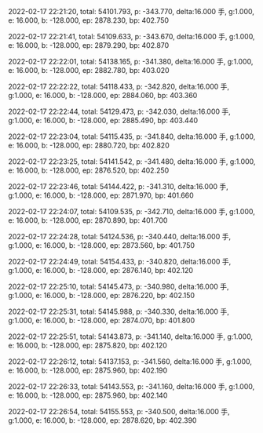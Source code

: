 2022-02-17 22:21:20, total: 54101.793, p: -343.770, delta:16.000 手, g:1.000, e: 16.000, b: -128.000, ep: 2878.230, bp: 402.750

2022-02-17 22:21:41, total: 54109.633, p: -343.670, delta:16.000 手, g:1.000, e: 16.000, b: -128.000, ep: 2879.290, bp: 402.870

2022-02-17 22:22:01, total: 54138.165, p: -341.380, delta:16.000 手, g:1.000, e: 16.000, b: -128.000, ep: 2882.780, bp: 403.020

2022-02-17 22:22:22, total: 54118.433, p: -342.820, delta:16.000 手, g:1.000, e: 16.000, b: -128.000, ep: 2884.060, bp: 403.360

2022-02-17 22:22:44, total: 54129.473, p: -342.030, delta:16.000 手, g:1.000, e: 16.000, b: -128.000, ep: 2885.490, bp: 403.440

2022-02-17 22:23:04, total: 54115.435, p: -341.840, delta:16.000 手, g:1.000, e: 16.000, b: -128.000, ep: 2880.720, bp: 402.820

2022-02-17 22:23:25, total: 54141.542, p: -341.480, delta:16.000 手, g:1.000, e: 16.000, b: -128.000, ep: 2876.520, bp: 402.250

2022-02-17 22:23:46, total: 54144.422, p: -341.310, delta:16.000 手, g:1.000, e: 16.000, b: -128.000, ep: 2871.970, bp: 401.660

2022-02-17 22:24:07, total: 54109.535, p: -342.710, delta:16.000 手, g:1.000, e: 16.000, b: -128.000, ep: 2870.890, bp: 401.700

2022-02-17 22:24:28, total: 54124.536, p: -340.440, delta:16.000 手, g:1.000, e: 16.000, b: -128.000, ep: 2873.560, bp: 401.750

2022-02-17 22:24:49, total: 54154.433, p: -340.820, delta:16.000 手, g:1.000, e: 16.000, b: -128.000, ep: 2876.140, bp: 402.120

2022-02-17 22:25:10, total: 54145.473, p: -340.980, delta:16.000 手, g:1.000, e: 16.000, b: -128.000, ep: 2876.220, bp: 402.150

2022-02-17 22:25:31, total: 54145.988, p: -340.330, delta:16.000 手, g:1.000, e: 16.000, b: -128.000, ep: 2874.070, bp: 401.800

2022-02-17 22:25:51, total: 54143.873, p: -341.140, delta:16.000 手, g:1.000, e: 16.000, b: -128.000, ep: 2875.820, bp: 402.120

2022-02-17 22:26:12, total: 54137.153, p: -341.560, delta:16.000 手, g:1.000, e: 16.000, b: -128.000, ep: 2875.960, bp: 402.190

2022-02-17 22:26:33, total: 54143.553, p: -341.160, delta:16.000 手, g:1.000, e: 16.000, b: -128.000, ep: 2875.960, bp: 402.140

2022-02-17 22:26:54, total: 54155.553, p: -340.500, delta:16.000 手, g:1.000, e: 16.000, b: -128.000, ep: 2878.620, bp: 402.390